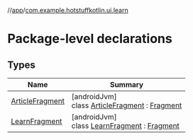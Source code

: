//[app](../../index.md)/[com.example.hotstuffkotlin.ui.learn](index.md)

# Package-level declarations

## Types

| Name | Summary |
|---|---|
| [ArticleFragment](-article-fragment/index.md) | [androidJvm]<br>class [ArticleFragment](-article-fragment/index.md) : [Fragment](https://developer.android.com/reference/kotlin/androidx/fragment/app/Fragment.html) |
| [LearnFragment](-learn-fragment/index.md) | [androidJvm]<br>class [LearnFragment](-learn-fragment/index.md) : [Fragment](https://developer.android.com/reference/kotlin/androidx/fragment/app/Fragment.html) |
